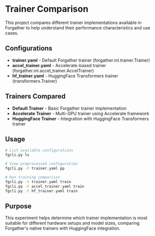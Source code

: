 # Trainer Comparison

This project compares different trainer implementations available in Forgather to help understand their performance characteristics and use cases.

## Configurations

- **trainer.yaml** - Default Forgather trainer (forgather.ml.trainer.Trainer)
- **accel_trainer.yaml** - Accelerate-based trainer (forgather.ml.accel_trainer.AccelTrainer)
- **hf_trainer.yaml** - HuggingFace Transformers trainer (transformers.Trainer)

## Trainers Compared

- **Default Trainer** - Basic Forgather trainer implementation
- **Accelerate Trainer** - Multi-GPU trainer using Accelerate framework
- **HuggingFace Trainer** - Integration with HuggingFace Transformers trainer

## Usage

```bash
# List available configurations
fgcli.py ls

# View preprocessed configuration
fgcli.py -t trainer.yaml pp

# Run training comparison
fgcli.py -t trainer.yaml train
fgcli.py -t accel_trainer.yaml train
fgcli.py -t hf_trainer.yaml train
```

## Purpose

This experiment helps determine which trainer implementation is most suitable for different hardware setups and model sizes, comparing Forgather's native trainers with HuggingFace integration.